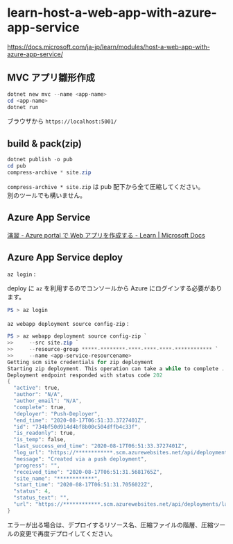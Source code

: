 # learn-host-a-web-app-with-azure-app-service

https://docs.microsoft.com/ja-jp/learn/modules/host-a-web-app-with-azure-app-service/

## MVC アプリ雛形作成

```powershell
dotnet new mvc --name <app-name>
cd <app-name>
dotnet run
```

ブラウザから ``https://localhost:5001/``

## build & pack(zip)

```powershell
dotnet publish -o pub
cd pub
compress-archive * site.zip
```

``compress-archive * site.zip`` は pub 配下から全て圧縮してください。  
別のツールでも構いません。  

## Azure App Service

[演習 - Azure portal で Web アプリを作成する - Learn | Microsoft Docs](https://docs.microsoft.com/ja-jp/learn/modules/host-a-web-app-with-azure-app-service/3-exercise-create-a-web-app-in-the-azure-portal?pivots=csharp)

## Azure App Service deploy

``az login`` :  

deploy に ``az`` を利用するのでコンソールから Azure にログインする必要があります。

```powershell
PS > az login
```

``az webapp deployment source config-zip`` :  

```powershell
PS > az webapp deployment source config-zip `
>>     --src site.zip `
>>     --resource-group *****-********-****-****-****-************ `
>>     --name <app-service-resourcename>
Getting scm site credentials for zip deployment
Starting zip deployment. This operation can take a while to complete ...
Deployment endpoint responded with status code 202
{
  "active": true,
  "author": "N/A",
  "author_email": "N/A",
  "complete": true,
  "deployer": "Push-Deployer",
  "end_time": "2020-08-17T06:51:33.3727401Z",
  "id": "734bf50d914d4bf8b00c504dffb4c33f",
  "is_readonly": true,
  "is_temp": false,
  "last_success_end_time": "2020-08-17T06:51:33.3727401Z",
  "log_url": "https://************.scm.azurewebsites.net/api/deployments/latest/log",
  "message": "Created via a push deployment",
  "progress": "",
  "received_time": "2020-08-17T06:51:31.5681765Z",
  "site_name": "************",
  "start_time": "2020-08-17T06:51:31.7056022Z",
  "status": 4,
  "status_text": "",
  "url": "https://************.scm.azurewebsites.net/api/deployments/latest"
}
```

エラーが出る場合は、デプロイするリソース名、圧縮ファイルの階層、圧縮ツールの変更で再度デプロイしてください。  
